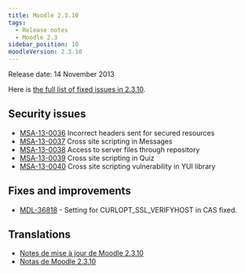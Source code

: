```yaml
---
title: Moodle 2.3.10
tags:
  - Release notes
  - Moodle 2.3
sidebar_position: 10
moodleVersion: 2.3.10
---
```


Release date: 14 November 2013

Here is [the full list of fixed issues in 2.3.10](https://tracker.moodle.org/secure/IssueNavigator!executeAdvanced.jspa?jqlQuery=project+%3D+mdl+AND+resolution+%3D+fixed+AND+fixVersion+in+%28%222.3.10%22%29+ORDER+BY+priority+DESC&runQuery=true&clear=true).

## Security issues

- [MSA-13-0036](https://moodle.org/mod/forum/discuss.php?d=244479) Incorrect headers sent for secured resources
- [MSA-13-0037](https://moodle.org/mod/forum/discuss.php?d=244480) Cross site scripting in Messages
- [MSA-13-0038](https://moodle.org/mod/forum/discuss.php?d=244481) Access to server files through repository
- [MSA-13-0039](https://moodle.org/mod/forum/discuss.php?d=244482) Cross site scripting in Quiz
- [MSA-13-0040](https://moodle.org/mod/forum/discuss.php?d=244483) Cross site scripting vulnerability in YUI library

## Fixes and improvements

- [MDL-36818](https://tracker.moodle.org/browse/MDL-36818) - Setting for CURLOPT_SSL_VERIFYHOST in CAS fixed.

## Translations

- [Notes de mise à jour de Moodle 2.3.10](https://docs.moodle.org/fr/Notes_de_mise_à_jour_de_Moodle_2.3.10)
- [Notas de Moodle 2.3.10](https://docs.moodle.org/es/Notas_de_Moodle_2.3.10)
